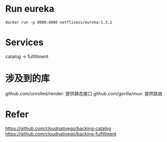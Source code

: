 # Run eureka
```
docker run -p 8080:8080 netflixoss/eureka:1.3.1
```

# Services
catalog -> fulfillment

# 涉及到的库
github.com/unrolled/render: 提供静态接口
github.com/gorilla/mux: 提供路由


# Refer
https://github.com/cloudnativego/backing-catalog
https://github.com/cloudnativego/backing-fulfillment